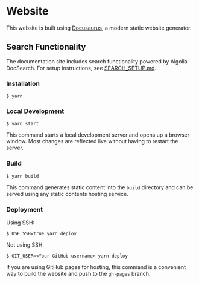 # Website

This website is built using [Docusaurus](https://docusaurus.io/), a modern static website generator.

## Search Functionality

The documentation site includes search functionality powered by Algolia DocSearch. For setup instructions, see [SEARCH_SETUP.md](./SEARCH_SETUP.md).

### Installation

```
$ yarn
```

### Local Development

```
$ yarn start
```

This command starts a local development server and opens up a browser window. Most changes are reflected live without having to restart the server.

### Build

```
$ yarn build
```

This command generates static content into the `build` directory and can be served using any static contents hosting service.

### Deployment

Using SSH:

```
$ USE_SSH=true yarn deploy
```

Not using SSH:

```
$ GIT_USER=<Your GitHub username> yarn deploy
```

If you are using GitHub pages for hosting, this command is a convenient way to build the website and push to the `gh-pages` branch.

